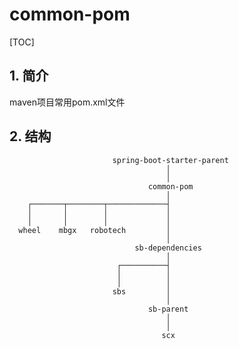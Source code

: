 # common-pom

[TOC]

## 1. 简介

maven项目常用pom.xml文件

## 2. 结构

                           spring-boot-starter-parent
                                       │
                                       │
                                   common-pom
                                       │
        ┌───────┬────────┬─────────────┤
        │       │        │             │
        │       │        │             │
      wheel    mbgx   robotech         │
                                       │
                                sb-dependencies
                                       │
                            ┌──────────┤
                            │          │
                            │          │
                           sbs         │
                                       │
                                   sb-parent
                                       │
                                       │
                                      scx
